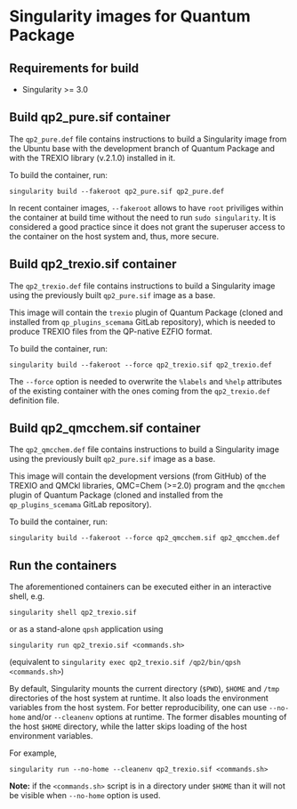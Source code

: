# Singularity images for Quantum Package

## Requirements for build 

- Singularity >= 3.0

## Build qp2_pure.sif container

The `qp2_pure.def` file contains instructions to build 
a Singularity image from the Ubuntu base with 
the development branch of Quantum Package and with 
the TREXIO library (v.2.1.0) installed in it.

To build the container, run:

`singularity build --fakeroot qp2_pure.sif qp2_pure.def`

In recent container images, `--fakeroot` allows to have 
`root` priviliges within the container at build time 
without the need to run `sudo singularity`.
It is considered a good practice since it does not grant 
the superuser access to the container on the host system 
and, thus, more secure.

## Build qp2_trexio.sif container 

The `qp2_trexio.def` file contains instructions to build 
a Singularity image using the previously built 
`qp2_pure.sif` image as a base. 

This image will contain the `trexio` plugin of Quantum Package 
(cloned and installed from `qp_plugins_scemama` GitLab repository),
which is needed to produce TREXIO files from the QP-native EZFIO format.

To build the container, run:

`singularity build --fakeroot --force qp2_trexio.sif qp2_trexio.def`

The `--force` option is needed to overwrite the `%labels` and `%help` 
attributes of the existing container with the ones coming from the 
`qp2_trexio.def` definition file.

## Build qp2_qmcchem.sif container 

The `qp2_qmcchem.def` file contains instructions to build 
a Singularity image using the previously built 
`qp2_pure.sif` image as a base. 

This image will contain the development versions (from GitHub) of the 
TREXIO and QMCkl libraries, 
QMC=Chem (>=2.0) program and 
the `qmcchem` plugin of Quantum Package 
(cloned and installed from the `qp_plugins_scemama` GitLab repository).

To build the container, run:

`singularity build --fakeroot --force qp2_qmcchem.sif qp2_qmcchem.def`

## Run the containers

The aforementioned containers can be executed either in an interactive shell, e.g.

`singularity shell qp2_trexio.sif`

or as a stand-alone `qpsh` application using

`singularity run qp2_trexio.sif <commands.sh>`

(equivalent to `singularity exec qp2_trexio.sif /qp2/bin/qpsh <commands.sh>`)

By default, Singularity mounts the current directory 
(`$PWD`), `$HOME` and `/tmp` directories of the host system at runtime.
It also loads the environment variables from the host system.
For better reproducibility, one can use 
`--no-home` and/or `--cleanenv` options at runtime.
The former disables mounting of the host `$HOME` directory, 
while the latter skips loading of the host environment variables.

For example,

`singularity run --no-home --cleanenv qp2_trexio.sif <commands.sh>`

**Note:** if the `<commands.sh>` script is in a directory under 
`$HOME` than it will not be visible when `--no-home` option is used.

